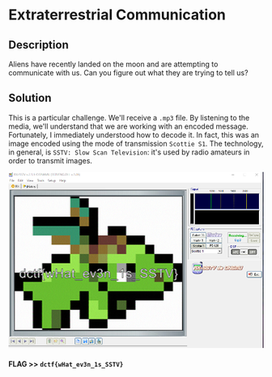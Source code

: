 # Extraterrestrial Communication

## Description

Aliens have recently landed on the moon and are attempting to communicate with us. Can you figure out what they are trying to tell us?

## Solution

This is a particular challenge. We'll receive a `.mp3` file. By listening to the media, we'll understand that we are working with an encoded message. Fortunately, I immediately understood how to decode it. In fact, this was an image encoded using the mode of transmission `Scottie S1`. The technology, in general, is `SSTV: Slow Scan Television`: it's used by radio amateurs in order to transmit images. 


![](img1.png)

#### **FLAG >>** `dctf{wHat_ev3n_1s_SSTV}`
